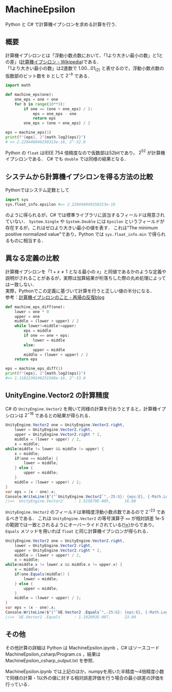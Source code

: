 # MachineEpsilon

Python と C# で計算機イプシロンを求める計算を行う．

## 概要

計算機イプシロンとは「浮動小数点数において、「1より大きい最小の数」と1との差」([計算機イプシロン - Wikipedia](https://ja.wikipedia.org/wiki/%E8%A8%88%E7%AE%97%E6%A9%9F%E3%82%A4%E3%83%97%E3%82%B7%E3%83%AD%E3%83%B3))である．  
「1より大きい最小の数」は2進数で $1.00\dots01_{(2)}$ と表せるので，浮動小数点数の仮数部のビット数を $b$ として $2^{-b}$ である．

```py
import math

def machine_eps(one):
    one_eps = one + one
    for b in range(10**3):
        if one == (one + one_eps) / 2:
            eps = one_eps - one
            return eps
        one_eps = (one + one_eps) / 2

eps = machine_eps(1)
print(f"{eps}, 2^{math.log2(eps)}")
# => 2.220446049250313e-16, 2^-52.0
```

Python の `float` はIEEE 754 倍精度なので仮数部は52bitであり， $2^{52}$ が計算機イプシロンである．
C# でも `double` では同様の結果となる．

## システムから計算機イプシロンを得る方法の比較

Pythonではシステム定数として

```py
import sys
sys.float_info.epsilon #=> 2.220446049250313e-16
```

のように得られるが，C# では標準ライブラリに該当するフィールドは用意されていない．
`System.Single` や `System.Double` には `Epsilon` というフィールドが存在するが，これはゼロより大きい最小の値を表す．
これは"The minimum positive normalized value"であり，Python では `sys.float_info.min` で得られるものに相当する．

## 異なる定義の比較

計算機イプシロンを「$1+x\neq 1$ となる最小の $x$」と同値であるかのような定義や説明がされることがあるが，実際は加算結果が桁落ちした際の丸め処理によっては一致しない．  
実際，Pythonでこの定義に基づいて計算を行うと正しい値の半分になる．  
参考：[計算機イプシロンのこと - 再帰の反復blog](https://lemniscus.hatenablog.com/entry/20090816/1250441897)

```py
def machine_eps_diff(one):
    lower = one * 0
    upper = one
    middle = (lower + upper) / 2
    while lower!=middle!=upper:
        eps = middle
        if one == one + eps:
            lower = middle
        else:
            upper = middle
        middle = (lower + upper) / 2
    return eps

eps = machine_eps_diff(1)
print(f"{eps}, 2^{math.log2(eps)}")
#=> 1.1102230246251568e-16, 2^-53.0
```

## UnityEngine.Vector2 の計算精度

C# の `UnityEngine.Vector2` を用いて同様の計算を行おうとすると，計算機イプシロンは $2^{-16}$ であるとの結果が得られる．

```csharp
UnityEngine.Vector2 one = UnityEngine.Vector2.right,
    lower = UnityEngine.Vector2.right,
    upper = UnityEngine.Vector2.right * 2,
    middle = (lower + upper) / 2,
    x = middle;
while(middle != lower && middle != upper) {
    x = middle;
    if(one == middle) {
        lower = middle;
    } else {
        upper = middle;
    }
    middle = (lower + upper) / 2;
}
var eps = (x - one).x;
Console.WriteLine($"{"`UnityEngine.Vector2`",-25:G}: {eps:E}, {-Math.Log2(eps),10:F}");
//=> `UnityEngine.Vector2`    : 1.525879E-005,      16.00
```

`UnityEngine.Vector2` のフィールドは単精度浮動小数点数であるので $2^{-23}$ であるべきである．
これは `UnityEngine.Vector2` の等号演算子 `==` が相対誤差 1e-5 の範囲では一致とされるようにオーバーライドされている([↪](https://docs.unity3d.com/ja/current/ScriptReference/Vector2-operator_eq.html))からであり， `Equals` メソッドを用いれば `float` と同じ計算機イプシロンが得られる．

```csharp
UnityEngine.Vector2 one = UnityEngine.Vector2.right,
    lower = UnityEngine.Vector2.right,
    upper = UnityEngine.Vector2.right * 2,
    middle = (lower + upper) / 2,
    x = middle;
while(middle.x != lower.x && middle.x != upper.x) {
    x = middle;
    if(one.Equals(middle)) {
        lower = middle;
    } else {
        upper = middle;
    }
    middle = (lower + upper) / 2;
}
var eps = (x - one).x;
Console.WriteLine($"{"`UE.Vector2 .Equals`",-25:G}: {eps:E}, {-Math.Log2(eps),10:F}");
//=> `UE.Vector2 .Equals`     : 1.192093E-007,      23.00
```

## その他

その他計算の詳細は Python は MachineEpsilon.ipynb ，C# はソースコード MachineEpsilon_csharp/Program.cs ，結果は MachineEpsilon_csharp_output.txt を参照．

MachineEpsilon.ipynb では上記のほか，numpyを用いた半精度～4倍精度小数で同様の計算・1以外の値に対する相対誤差評価を行う場合の最小誤差の評価を行っている．
